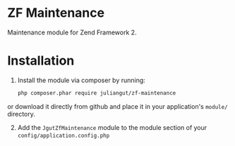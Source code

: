 ZF Maintenance
==============

Maintenance module for Zend Framework 2.

Installation
============

1. Install the module via composer by running:

   ```sh
   php composer.phar require juliangut/zf-maintenance
   ```

or download it directly from github and place it in your application's `module/` directory.

2. Add the `JgutZfMaintenance` module to the module section of your `config/application.config.php`

